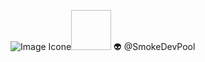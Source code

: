 ![Image Icone](url)<img data-canonical-src="icon.png" width="64px" height="64px"/>
:alien: @SmokeDevPool
